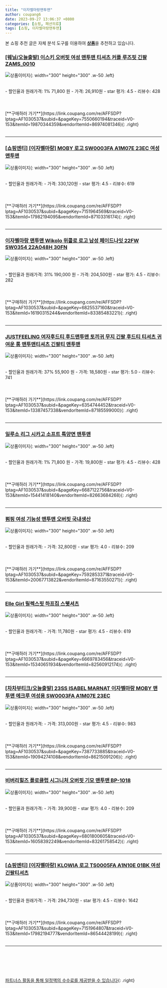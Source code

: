```yaml
---
title: "이자벨마랑맨투맨"
author: coupang6
date: 2023-09-27 13:06:37 +0800
categories: [쇼핑, 패션의류]
tags: [쇼핑, 이자벨마랑맨투맨]
---
```


본 쇼핑 추천 글은 자체 분석 도구를 이용하여 [**상품**](https://link.coupang.com/a/bao1ui)을 추천하고 있습니다.

### [[웨닐/오늘출발] 이스키 오버핏 여성 맨투맨 티셔츠 커플 루즈핏 긴팔 ZAMS_0010](https://link.coupang.com/re/AFFSDP?lptag=AF1030537&subid=&pageKey=7550660194&traceid=V0-153&itemId=19870344359&vendorItemId=86974081346)

![상품이미지](https://thumbnail8.coupangcdn.com/thumbnails/remote/230x230ex/image/vendor_inventory/578f/a0428ce48d2f602e211f9652dcef1d4ae637b00b90bd7a800ac0399fba08.jpg){: width="300" height="300" .w-50 .left}


<br>
- 할인율과 원래가격: 1%  71,800   원
- 가격: 26,910원
- star 평가: 4.5
- 리뷰수: 428
<br>
<br>
<br>
<br>
[**구매하러 가기**](https://link.coupang.com/re/AFFSDP?lptag=AF1030537&subid=&pageKey=7550660194&traceid=V0-153&itemId=19870344359&vendorItemId=86974081346){: .right}
<br>
<br>

---

### [[쇼핑엔티] [이자벨마랑] MOBY 로고 SW0003FA A1M07E 23EC 여성 맨투맨](https://link.coupang.com/re/AFFSDP?lptag=AF1030537&subid=&pageKey=7151964569&traceid=V0-153&itemId=17982194095&vendorItemId=87103316174)

![상품이미지](https://thumbnail8.coupangcdn.com/thumbnails/remote/230x230ex/image/vendor_inventory/12ef/bfc42773353a3f39e23cb89f8616abd87b6027499bd6e6a752012c334a05.jpg){: width="300" height="300" .w-50 .left}


<br>
- 할인율과 원래가격: 
- 가격: 330,120원
- star 평가: 4.5
- 리뷰수: 619
<br>
<br>
<br>
<br>
[**구매하러 가기**](https://link.coupang.com/re/AFFSDP?lptag=AF1030537&subid=&pageKey=7151964569&traceid=V0-153&itemId=17982194095&vendorItemId=87103316174){: .right}
<br>
<br>

---

### [이자벨마랑 맨투맨 Wikolo 위콜로 로고 남성 페이드나잇 22FW SW0354 22A048H 30FN](https://link.coupang.com/re/AFFSDP?lptag=AF1030537&subid=&pageKey=6825537160&traceid=V0-153&itemId=16190315244&vendorItemId=83385483221)

![상품이미지](https://thumbnail10.coupangcdn.com/thumbnails/remote/230x230ex/image/vendor_inventory/e18d/c853aee55749c95369cd90afee969a4508c2d34bffb69e3e0b3cb3a2538d.jpg){: width="300" height="300" .w-50 .left}


<br>
- 할인율과 원래가격: 31%  190,000   원
- 가격: 204,500원
- star 평가: 4.5
- 리뷰수: 282
<br>
<br>
<br>
<br>
[**구매하러 가기**](https://link.coupang.com/re/AFFSDP?lptag=AF1030537&subid=&pageKey=6825537160&traceid=V0-153&itemId=16190315244&vendorItemId=83385483221){: .right}
<br>
<br>

---

### [JUSTFEELING 여자후드티 후드맨투맨 토끼귀 무지 긴팔 후드티 티셔츠 귀여운 롱 맨투맨티셔츠 긴팔티 맨투맨](https://link.coupang.com/re/AFFSDP?lptag=AF1030537&subid=&pageKey=6354744452&traceid=V0-153&itemId=13387457338&vendorItemId=87185599000)

![상품이미지](https://thumbnail9.coupangcdn.com/thumbnails/remote/230x230ex/image/vendor_inventory/e26d/2d5e24d11b74f2af7f31f2a0235ec0b01582b286d321f41b7d0277731a23.jpg){: width="300" height="300" .w-50 .left}


<br>
- 할인율과 원래가격: 37%  55,900   원
- 가격: 18,580원
- star 평가: 5.0
- 리뷰수: 741
<br>
<br>
<br>
<br>
[**구매하러 가기**](https://link.coupang.com/re/AFFSDP?lptag=AF1030537&subid=&pageKey=6354744452&traceid=V0-153&itemId=13387457338&vendorItemId=87185599000){: .right}
<br>
<br>

---

### [일루소 리그 시카고 소프트 특양면 맨투맨](https://link.coupang.com/re/AFFSDP?lptag=AF1030537&subid=&pageKey=6687122756&traceid=V0-153&itemId=15441418140&vendorItemId=82663684268)

![상품이미지](https://thumbnail8.coupangcdn.com/thumbnails/remote/230x230ex/image/vendor_inventory/48c5/6033031396c78c426eb25c6c3a8f2370dff2b808f2a8d3b7ad8fc5441017.jpg){: width="300" height="300" .w-50 .left}


<br>
- 할인율과 원래가격: 1%  71,800   원
- 가격: 19,800원
- star 평가: 4.5
- 리뷰수: 428
<br>
<br>
<br>
<br>
[**구매하러 가기**](https://link.coupang.com/re/AFFSDP?lptag=AF1030537&subid=&pageKey=6687122756&traceid=V0-153&itemId=15441418140&vendorItemId=82663684268){: .right}
<br>
<br>

---

### [펌핑 여성 기능성 맨투맨 오버핏 국내생산](https://link.coupang.com/re/AFFSDP?lptag=AF1030537&subid=&pageKey=7592853371&traceid=V0-153&itemId=20067713822&vendorItemId=87163550271)

![상품이미지](https://thumbnail6.coupangcdn.com/thumbnails/remote/230x230ex/image/vendor_inventory/cfa5/acb8511932f01740776ec00eb626d36f418ecb8fe6db3bf5066d5af493a8.jpg){: width="300" height="300" .w-50 .left}


<br>
- 할인율과 원래가격: 
- 가격: 32,800원
- star 평가: 4.0
- 리뷰수: 209
<br>
<br>
<br>
<br>
[**구매하러 가기**](https://link.coupang.com/re/AFFSDP?lptag=AF1030537&subid=&pageKey=7592853371&traceid=V0-153&itemId=20067713822&vendorItemId=87163550271){: .right}
<br>
<br>

---

### [Elle Girl 릴렉스핏 하프집 스웻셔츠](https://link.coupang.com/re/AFFSDP?lptag=AF1030537&subid=&pageKey=6669783456&traceid=V0-153&itemId=15340651934&vendorItemId=82560912174)

![상품이미지](https://thumbnail7.coupangcdn.com/thumbnails/remote/230x230ex/image/retail/images/6879794975707566-1a37e9e8-d731-4c85-b37e-2f24481d99b1.jpg){: width="300" height="300" .w-50 .left}


<br>
- 할인율과 원래가격: 
- 가격: 11,780원
- star 평가: 4.5
- 리뷰수: 619
<br>
<br>
<br>
<br>
[**구매하러 가기**](https://link.coupang.com/re/AFFSDP?lptag=AF1030537&subid=&pageKey=6669783456&traceid=V0-153&itemId=15340651934&vendorItemId=82560912174){: .right}
<br>
<br>

---

### [[차차부티크/오늘출발] 23SS ISABEL MARNAT 이자벨마랑 MOBY 맨투맨 에크루 여성용 SW0003FA A1M07E 23EC](https://link.coupang.com/re/AFFSDP?lptag=AF1030537&subid=&pageKey=7387733885&traceid=V0-153&itemId=19094274108&vendorItemId=86215091206)

![상품이미지](https://thumbnail6.coupangcdn.com/thumbnails/remote/230x230ex/image/vendor_inventory/8f3f/f0c4486e23971d2065434e768fe7b96d42457db9b6f535eaba091f78fea7.jpg){: width="300" height="300" .w-50 .left}


<br>
- 할인율과 원래가격: 
- 가격: 313,000원
- star 평가: 4.5
- 리뷰수: 983
<br>
<br>
<br>
<br>
[**구매하러 가기**](https://link.coupang.com/re/AFFSDP?lptag=AF1030537&subid=&pageKey=7387733885&traceid=V0-153&itemId=19094274108&vendorItemId=86215091206){: .right}
<br>
<br>

---

### [비버리힐즈 폴로클럽 시그니처 오버핏 기모 맨투맨 BP-1018](https://link.coupang.com/re/AFFSDP?lptag=AF1030537&subid=&pageKey=6801800605&traceid=V0-153&itemId=16058392249&vendorItemId=83261758542)

![상품이미지](https://thumbnail8.coupangcdn.com/thumbnails/remote/230x230ex/image/vendor_inventory/2382/2eb3ad95960265d286072acfd93d2208d631ffdd7c2dc722dba6c7341011.jpg){: width="300" height="300" .w-50 .left}


<br>
- 할인율과 원래가격: 
- 가격: 39,900원
- star 평가: 4.0
- 리뷰수: 209
<br>
<br>
<br>
<br>
[**구매하러 가기**](https://link.coupang.com/re/AFFSDP?lptag=AF1030537&subid=&pageKey=6801800605&traceid=V0-153&itemId=16058392249&vendorItemId=83261758542){: .right}
<br>
<br>

---

### [[쇼핑엔티] [이자벨마랑] KLOWIA 로고 TS0005FA A1N10E 01BK 여성 긴팔티셔츠](https://link.coupang.com/re/AFFSDP?lptag=AF1030537&subid=&pageKey=7151964807&traceid=V0-153&itemId=17982194777&vendorItemId=86544428199)

![상품이미지](https://thumbnail6.coupangcdn.com/thumbnails/remote/230x230ex/image/vendor_inventory/6930/ad30f14e4448afea3efe272d9e4180f7bb88c7175122abed36fb40539414.jpg){: width="300" height="300" .w-50 .left}


<br>
- 할인율과 원래가격: 
- 가격: 294,730원
- star 평가: 4.5
- 리뷰수: 1642
<br>
<br>
<br>
<br>
[**구매하러 가기**](https://link.coupang.com/re/AFFSDP?lptag=AF1030537&subid=&pageKey=7151964807&traceid=V0-153&itemId=17982194777&vendorItemId=86544428199){: .right}
<br>
<br>

---
<br><br><br><br><br> [파트너스 활동을 통해 일정액의 수수료를 제공받을 수 있습니다](https://link.coupang.com/a/bao1ui){: .right}